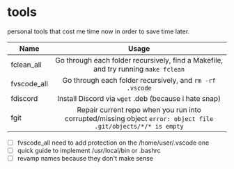 # tools

personal tools that cost me time now in order to save time later.

| Name          | Usage                                                                                                         |
| ------------- |:-------------------------------------------------------------------------------------------------------------:|
| fclean_all    | Go through each folder recursively, find a Makefile, and try running `make fclean`                            |
| fvscode_all   | Go through each folder recursively, and `rm -rf .vscode`                                                      |
| fdiscord      | Install Discord via `wget` .deb (because i hate snap)                                                         |
| fgit          | Repair current repo when you run into corrupted/missing object `error: object file .git/objects/*/* is empty` |

- [ ] fvscode_all need to add protection on the /home/user/.vscode one
- [ ] quick guide to implement /usr/local/bin or .bashrc
- [ ] revamp names because they don't make sense